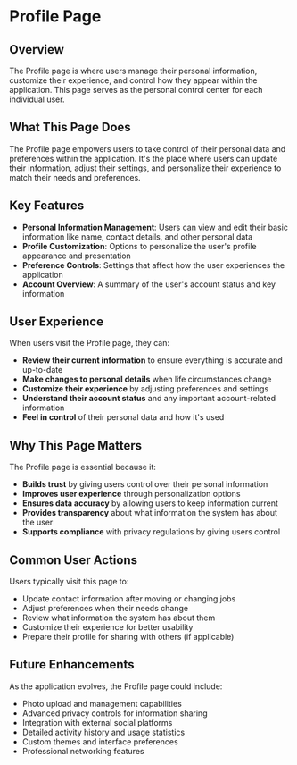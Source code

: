 # Profile Page

## Overview
The Profile page is where users manage their personal information, customize their experience, and control how they appear within the application. This page serves as the personal control center for each individual user.

## What This Page Does
The Profile page empowers users to take control of their personal data and preferences within the application. It's the place where users can update their information, adjust their settings, and personalize their experience to match their needs and preferences.

## Key Features
- **Personal Information Management**: Users can view and edit their basic information like name, contact details, and other personal data
- **Profile Customization**: Options to personalize the user's profile appearance and presentation
- **Preference Controls**: Settings that affect how the user experiences the application
- **Account Overview**: A summary of the user's account status and key information

## User Experience
When users visit the Profile page, they can:
- **Review their current information** to ensure everything is accurate and up-to-date
- **Make changes to personal details** when life circumstances change
- **Customize their experience** by adjusting preferences and settings
- **Understand their account status** and any important account-related information
- **Feel in control** of their personal data and how it's used

## Why This Page Matters
The Profile page is essential because it:
- **Builds trust** by giving users control over their personal information
- **Improves user experience** through personalization options
- **Ensures data accuracy** by allowing users to keep information current
- **Provides transparency** about what information the system has about the user
- **Supports compliance** with privacy regulations by giving users control

## Common User Actions
Users typically visit this page to:
- Update contact information after moving or changing jobs
- Adjust preferences when their needs change
- Review what information the system has about them
- Customize their experience for better usability
- Prepare their profile for sharing with others (if applicable)

## Future Enhancements
As the application evolves, the Profile page could include:
- Photo upload and management capabilities
- Advanced privacy controls for information sharing
- Integration with external social platforms
- Detailed activity history and usage statistics
- Custom themes and interface preferences
- Professional networking features

